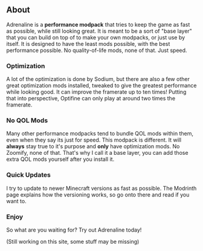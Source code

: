 ## About
Adrenaline is a **performance modpack** that tries to keep the game as fast as possible, while still looking great. It is meant to be a sort of "base layer" that you can build on top of to make your own modpacks, or just use by itself. It is designed to have the least mods possible, with the best performance possible. No quality-of-life mods, none of that. Just speed.

### Optimization
A lot of the optimization is done by Sodium, but there are also a few other great optimization mods installed, tweaked to give the greatest performance while looking good. It can improve the framerate up to ten times! Putting that into perspective, Optifine can only play at around two times the framerate.

### No QOL Mods
Many other performance modpacks tend to bundle QOL mods within them, even when they say its just for speed. This modpack is different. It will **always** stay true to it's purpose and **only** have optimization mods. No Zoomify, none of that. That's why I call it a base layer, you can add those extra QOL mods yourself after you install it.

### Quick Updates
I try to update to newer Minecraft versions as fast as possible. The Modrinth page explains how the versioning works, so go onto there and read if you want to.

### Enjoy
So what are you waiting for? Try out Adrenaline today!

(Still working on this site, some stuff may be missing)
